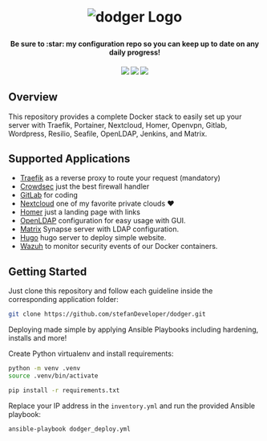 <h1 align="center">
  <br />
  
  ![dodger Logo](https://github.com/stefanDeveloper/dodger/assets/18898803/baa4278f-ef46-4227-a08c-cfb8445c17a4?raw=true)
</h1>
<h4 align="center">Be sure to :star: my configuration repo so you can keep up to date on any daily progress!</h4>
<div align="center">
  <h4>
    <a href="https://github.com/stefanDeveloper/dodger"><img src="https://img.shields.io/github/stars/stefanDeveloper/dodger.svg?style=for-the-badge"/></a>
    <a href="https://github.com/stefanDeveloper/dodger/commits/main"><img src="https://img.shields.io/github/last-commit/stefanDeveloper/dodger.svg?style=for-the-badge"/></a>
    <a href="https://github.com/stefanDeveloper/dodger/commits/main"><img src="https://img.shields.io/github/commit-activity/y/stefanDeveloper/dodger.svg?style=for-the-badge"/></a>
  </h4>
</div>

## Overview

This repository provides a complete Docker stack to easily set up your server with Traefik, Portainer, Nextcloud, Homer, Openvpn, Gitlab, Wordpress, Resilio, Seafile, OpenLDAP, Jenkins, and Matrix.

## Supported Applications

* [Traefik](./traefik/README.md) as a reverse proxy to route your request (mandatory)
* [Crowdsec](./Crowdsec/README.md) just the best firewall handler
* [GitLab](./gitlab/README.md) for coding
* [Nextcloud](./Nextcloud/README.md) one of my favorite private clouds :heart:
* [Homer](./homer/README.md) just a landing page with links
* [OpenLDAP](./openldap/README.md) configuration for easy usage with GUI.
* [Matrix](./matrix/README.md) Synapse server with LDAP configuration.
* [Hugo](./hugo/README.md) hugo server to deploy simple website.
* [Wazuh](./wazuh/README.md) to monitor security events of our Docker containers.

## Getting Started

Just clone this repository and follow each guideline inside the corresponding application folder:

```sh
git clone https://github.com/stefanDeveloper/dodger.git
```

Deploying made simple by applying Ansible Playbooks including hardening, installs and more!

Create Python virtualenv and install requirements:

```bash
python -m venv .venv
source .venv/bin/activate

pip install -r requirements.txt
```

Replace your IP address in the `inventory.yml` and run the provided Ansible playbook:

```bash
ansible-playbook dodger_deploy.yml
```
